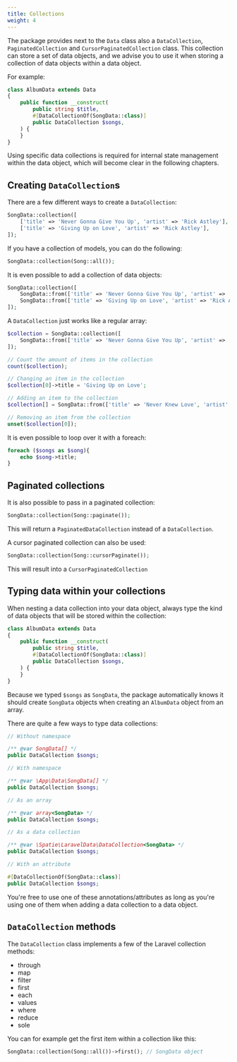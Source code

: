 ```yaml
---
title: Collections
weight: 4
---
```


The package provides next to the `Data` class also a `DataCollection`, `PaginatedCollection` and `CursorPaginatedCollection` class. This collection can store a set of data objects, and we advise you to use it when storing a collection of data objects within a data object.

For example:

```php
class AlbumData extends Data
{
    public function __construct(
        public string $title,
        #[DataCollectionOf(SongData::class)]
        public DataCollection $songs,
    ) {
    }
}
```

Using specific data collections is required for internal state management within the data object, which will become clear in the following chapters.

## Creating `DataCollection`s

There are a few different ways to create a `DataCollection`:

```php
SongData::collection([
    ['title' => 'Never Gonna Give You Up', 'artist' => 'Rick Astley'],
    ['title' => 'Giving Up on Love', 'artist' => 'Rick Astley'],
]);
```

If you have a collection of models, you can do the following:

```php
SongData::collection(Song::all());
```

It is even possible to add a collection of data objects:

```php
SongData::collection([
    SongData::from(['title' => 'Never Gonna Give You Up', 'artist' => 'Rick Astley']),
    SongData::from(['title' => 'Giving Up on Love', 'artist' => 'Rick Astley']),
]);
```

A `DataCollection` just works like a regular array:

```php
$collection = SongData::collection([
    SongData::from(['title' => 'Never Gonna Give You Up', 'artist' => 'Rick Astley'])
]);

// Count the amount of items in the collection
count($collection);

// Changing an item in the collection
$collection[0]->title = 'Giving Up on Love';

// Adding an item to the collection
$collection[] = SongData::from(['title' => 'Never Knew Love', 'artist' => 'Rick Astley']);

// Removing an item from the collection
unset($collection[0]);
```

It is even possible to loop over it with a foreach:

```php
foreach ($songs as $song){
    echo $song->title;
}
```

## Paginated collections

It is also possible to pass in a paginated collection:

```php
SongData::collection(Song::paginate());
```

This will return a `PaginatedDataCollection` instead of a `DataCollection`.

A cursor paginated collection can also be used:

```php
SongData::collection(Song::cursorPaginate());
```

This will result into a `CursorPaginatedCollection`

## Typing data within your collections

When nesting a data collection into your data object, always type the kind of data objects that will be stored within the collection:

```php
class AlbumData extends Data
{
    public function __construct(
        public string $title,
        #[DataCollectionOf(SongData::class)]
        public DataCollection $songs,
    ) {
    }
}
```

Because we typed `$songs` as `SongData`, the package automatically knows it should create `SongData` objects when creating an `AlbumData` object from an array.

There are quite a few ways to type data collections:

```php
// Without namespace

/** @var SongData[] */
public DataCollection $songs;

// With namespace

/** @var \App\Data\SongData[] */
public DataCollection $songs;

// As an array

/** @var array<SongData> */
public DataCollection $songs;

// As a data collection

/** @var \Spatie\LaravelData\DataCollection<SongData> */
public DataCollection $songs;

// With an attribute

#[DataCollectionOf(SongData::class)]
public DataCollection $songs;
```

You're free to use one of these annotations/attributes as long as you're using one of them when adding a data collection to a data object.

## `DataCollection` methods

The `DataCollection` class implements a few of the Laravel collection methods:

- through
- map
- filter
- first
- each
- values
- where
- reduce
- sole

You can for example get the first item within a collection like this:

```php
SongData::collection(Song::all())->first(); // SongData object
```

